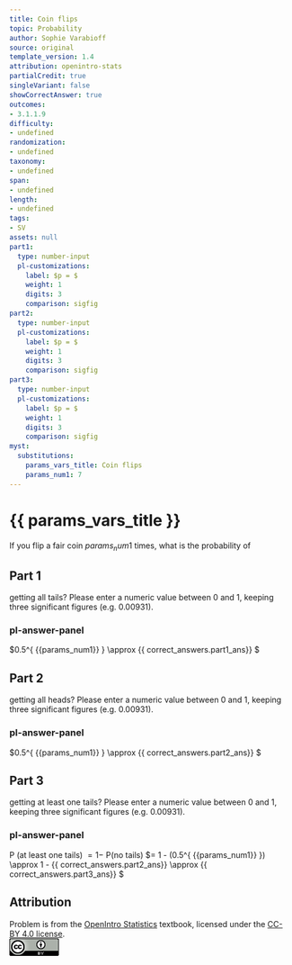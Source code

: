 ```yaml
---
title: Coin flips
topic: Probability
author: Sophie Varabioff
source: original
template_version: 1.4
attribution: openintro-stats
partialCredit: true
singleVariant: false
showCorrectAnswer: true
outcomes:
- 3.1.1.9
difficulty:
- undefined
randomization:
- undefined
taxonomy:
- undefined
span:
- undefined
length:
- undefined
tags:
- SV
assets: null
part1:
  type: number-input
  pl-customizations:
    label: $p = $
    weight: 1
    digits: 3
    comparison: sigfig
part2:
  type: number-input
  pl-customizations:
    label: $p = $
    weight: 1
    digits: 3
    comparison: sigfig
part3:
  type: number-input
  pl-customizations:
    label: $p = $
    weight: 1
    digits: 3
    comparison: sigfig
myst:
  substitutions:
    params_vars_title: Coin flips
    params_num1: 7
---
```

# {{ params_vars_title }}
If you flip a fair coin ${{ params_num1 }}$ times, what is the probability of

## Part 1

getting all tails? Please enter a numeric value between 0 and 1, keeping three significant figures (e.g. 0.00931).

### pl-answer-panel

$0.5^{ {{params_num1}} } \approx {{ correct_answers.part1_ans}} $

## Part 2

getting all heads? Please enter a numeric value between 0 and 1, keeping three significant figures (e.g. 0.00931).

### pl-answer-panel

$0.5^{ {{params_num1}} } \approx {{ correct_answers.part2_ans}} $

## Part 3

getting at least one tails? Please enter a numeric value between 0 and 1, keeping three significant figures (e.g. 0.00931).

### pl-answer-panel

P (at least one tails) $= 1 -$ P(no tails) $= 1 - (0.5^{ {{params_num1}} }) \approx 1 - {{ correct_answers.part2_ans}} \approx {{ correct_answers.part3_ans}} $

## Attribution

Problem is from the [OpenIntro Statistics](https://openintro.org/book/os/) textbook, licensed under the [CC-BY 4.0 license](https://creativecommons.org/licenses/by/4.0/).<br>![Image representing the Creative Commons 4.0 BY license.](https://raw.githubusercontent.com/firasm/bits/master/by.png)
